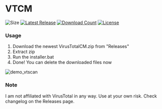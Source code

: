 # VTCM
![Size](https://img.shields.io/github/repo-size/mirbyte/VirusTotal-Context-Menu?label=size&maxAge=86400)
[![Latest Release](https://img.shields.io/github/release/mirbyte/VirusTotal-Context-Menu.svg?maxAge=86400)](https://github.com/mirbyte/VirusTotal-Context-Menu/releases/latest)
[![Download Count](https://img.shields.io/github/downloads/mirbyte/VirusTotal-Context-Menu/total?color=blue&maxAge=86400)](https://github.com/mirbyte/VirusTotal-Context-Menu/releases)
[![License](https://img.shields.io/github/license/mirbyte/VirusTotal-Context-Menu?color=blue&maxAge=604800)](https://raw.githubusercontent.com/mirbyte/VirusTotal-Context-Menu/master/LICENSE)
### Usage
1. Download the newest VirusTotalCM.zip from "Releases"
2. Extract zip
3. Run the installer.bat
4. Done! You can delete the downloaded files now




![demo_vtscan](https://github.com/user-attachments/assets/0b534ae0-8dfc-438d-8973-5f3e487ed884)




### Note
I am not affiliated with VirusTotal in any way. Use at your own risk. Check changelog on the Releases page.
